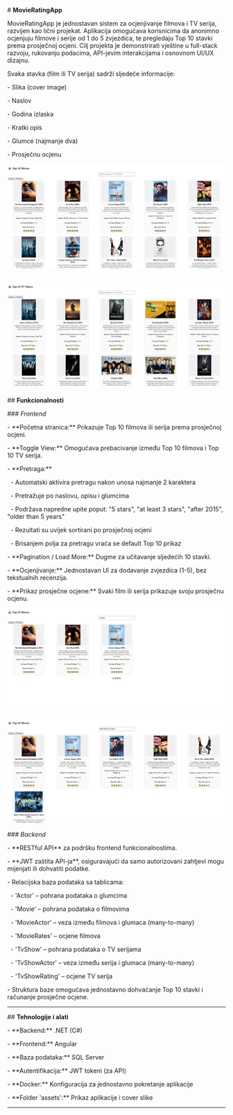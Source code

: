 \# **MovieRatingApp**

MovieRatingApp je jednostavan sistem za ocjenjivanje filmova i TV serija, razvijen kao lični projekat. Aplikacija omogućava korisnicima da anonimno ocjenjuju filmove i serije od 1 do 5 zvjezdica, te pregledaju Top 10 stavki prema prosječnoj ocjeni. Cilj projekta je demonstrirati vještine u full-stack razvoju, rukovanju podacima, API-jevim interakcijama i osnovnom UI/UX dizajnu.

Svaka stavka (film ili TV serija) sadrži sljedeće informacije:

\- Slika (cover image)

\- Naslov

\- Godina izlaska

\- Kratki opis

\- Glumce (najmanje dva)

\- Prosječnu ocjenu

![image alt](https://github.com/Dzenko123/MovieRatingApp/blob/1563cda2602e82fc60079a3253e825f5661e0a74/assets/movies.png)

![image alt](https://github.com/Dzenko123/MovieRatingApp/blob/1563cda2602e82fc60079a3253e825f5661e0a74/assets/series.png)
---

\## **Funkcionalnosti**



\### *Frontend*

\- \*\*Početna stranica:\*\* Prikazuje Top 10 filmova ili serija prema prosječnoj ocjeni.

\- \*\*Toggle View:\*\* Omogućava prebacivanje između Top 10 filmova i Top 10 TV serija.

\- \*\*Pretraga:\*\*  

&nbsp; - Automatski aktivira pretragu nakon unosa najmanje 2 karaktera  

&nbsp; - Pretražuje po naslovu, opisu i glumcima 

&nbsp; - Podržava napredne upite poput: "5 stars", "at least 3 stars", "after 2015", "older than 5 years"  

&nbsp; - Rezultati su uvijek sortirani po prosječnoj ocjeni  

&nbsp; - Brisanjem polja za pretragu vraća se default Top 10 prikaz

\- \*\*Pagination / Load More:\*\* Dugme za učitavanje sljedećih 10 stavki.

\- \*\*Ocjenjivanje:\*\* Jednostavan UI za dodavanje zvjezdica (1-5), bez tekstualnih recenzija.

\- \*\*Prikaz prosječne ocjene:\*\* Svaki film ili serija prikazuje svoju prosječnu ocjenu.

![image alt](https://github.com/Dzenko123/MovieRatingApp/blob/1563cda2602e82fc60079a3253e825f5661e0a74/assets/5_stars.png)

![image alt](https://github.com/Dzenko123/MovieRatingApp/blob/1563cda2602e82fc60079a3253e825f5661e0a74/assets/older_than_20_years.png)

\### *Backend*

\- \*\*RESTful API\*\* za podršku frontend funkcionalnostima.

\- \*\*JWT zaštita API-ja\*\*, osiguravajući da samo autorizovani zahtjevi mogu mijenjati ili dohvatiti podatke.

\- Relacijska baza podataka sa tablicama:

&nbsp; - 'Actor' – pohrana podataka o glumcima  

&nbsp; - 'Movie' – pohrana podataka o filmovima  

&nbsp; - 'MovieActor' – veza između filmova i glumaca (many-to-many)  

&nbsp; - 'MovieRates' – ocjene filmova  

&nbsp; - 'TvShow' – pohrana podataka o TV serijama  

&nbsp; - 'TvShowActor' – veza između serija i glumaca (many-to-many)  

&nbsp; - 'TvShowRating' – ocjene TV serija

\- Struktura baze omogućava jednostavno dohvaćanje Top 10 stavki i računanje prosječne ocjene.

---

\## **Tehnologije i alati**

\- \*\*Backend:\*\* .NET (C#)

\- \*\*Frontend:\*\* Angular

\- \*\*Baza podataka:\*\* SQL Server

\- \*\*Autentifikacija:\*\* JWT tokeni (za API)

\- \*\*Docker:\*\* Konfiguracija za jednostavno pokretanje aplikacije

\- \*\*Folder 'assets':\*\* Prikaz aplikacije i cover slike

---

